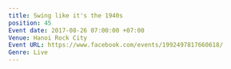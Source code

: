 ```yaml
---
title: Swing like it's the 1940s
position: 45
Event date: 2017-08-26 07:00:00 +07:00
Venue: Hanoi Rock City
Event URL: https://www.facebook.com/events/1992497817660618/
Genre: Live
---
```


